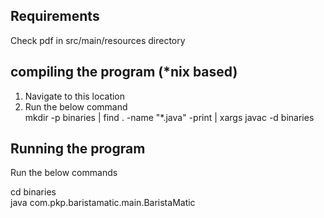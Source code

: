 Requirements
------------
Check pdf in src/main/resources directory

compiling the program (*nix based)
---------------------
1. Navigate to this location<br>
2. Run the below command <br>
mkdir -p binaries | find . -name "*.java" -print | xargs javac -d binaries

Running the program
-------------------
Run the below commands <br>

cd binaries<br>
java com.pkp.baristamatic.main.BaristaMatic

